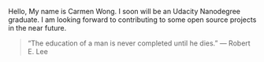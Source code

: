 Hello, My name is Carmen Wong. I soon will be an Udacity Nanodegree graduate. 
I am looking forward to contributing to some open source projects in the near future.

> “The education of a man is never completed until he dies.”
― Robert E. Lee